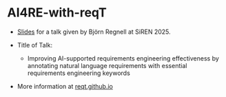 # AI4RE-with-reqT
* [Slides](https://github.com/bjornregnell/AI4RE-with-reqT/releases/latest/download/out.pdf) for a talk given by Björn Regnell at SiREN 2025.

* Title of Talk: 
  * Improving AI-supported requirements engineering effectiveness by annotating natural language requirements with essential requirements engineering keywords

* More information at [reqt.github.io](https://reqt.github.io/)
